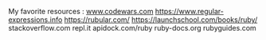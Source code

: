 My favorite resources :
www.codewars.com
https://www.regular-expressions.info
https://rubular.com/
https://launchschool.com/books/ruby/
stackoverflow.com
repl.it
apidock.com/ruby
ruby-docs.org
rubyguides.com 
